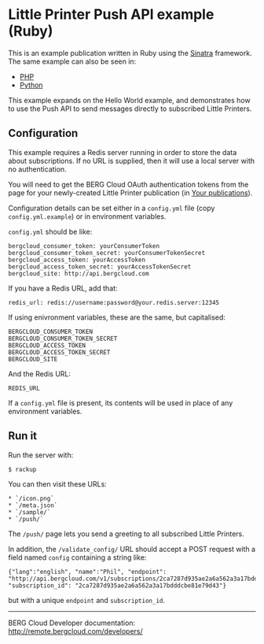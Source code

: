 # Little Printer Push API example (Ruby)

This is an example publication written in Ruby using the [Sinatra](http://www.sinatrarb.com/) framework. The same example can also be seen in:

* [PHP](https://github.com/bergcloud/lp-push-example-php)
* [Python](https://github.com/bergcloud/lp-push-example-python)

This example expands on the Hello World example, and demonstrates how to use the Push API to send messages directly to subscribed Little Printers.


## Configuration

This example requires a Redis server running in order to store the data about subscriptions. If no URL is supplied, then it will use a local server with no authentication.

You will need to get the BERG Cloud OAuth authentication tokens from the page for your newly-created Little Printer publication (in [Your publications](http://remote.bergcloud.com/developers/publications/)).

Configuration details can be set either in a `config.yml` file (copy `config.yml.example`) or in environment variables.

`config.yml` should be like:

	bergcloud_consumer_token: yourConsumerToken
	bergcloud_consumer_token_secret: yourConsumerTokenSecret
	bergcloud_access_token: yourAccessToken
	bergcloud_access_token_secret: yourAccessTokenSecret
	bergcloud_site: http://api.bergcloud.com

If you have a Redis URL, add that:

	redis_url: redis://username:password@your.redis.server:12345

If using enivronment variables, these are the same, but capitalised:
	
	BERGCLOUD_CONSUMER_TOKEN
	BERGCLOUD_CONSUMER_TOKEN_SECRET
	BERGCLOUD_ACCESS_TOKEN
	BERGCLOUD_ACCESS_TOKEN_SECRET
	BERGCLOUD_SITE

And the Redis URL:

	REDIS_URL

If a `config.yml` file is present, its contents will be used in place of any environment variables.

## Run it

Run the server with:

	$ rackup

You can then visit these URLs:

	* `/icon.png`
	* `/meta.json`
	* `/sample/`
	* `/push/`

The `/push/` page lets you send a greeting to all subscribed Little Printers.

In addition, the `/validate_config/` URL should accept a POST request with a field named `config` containing a string like:

	{"lang":"english", "name":"Phil", "endpoint": "http://api.bergcloud.com/v1/subscriptions/2ca7287d935ae2a6a562a3a17bdddcbe81e79d43/publish", "subscription_id": "2ca7287d935ae2a6a562a3a17bdddcbe81e79d43"}

but with a unique `endpoint` and `subscription_id`.


----

BERG Cloud Developer documentation: http://remote.bergcloud.com/developers/

